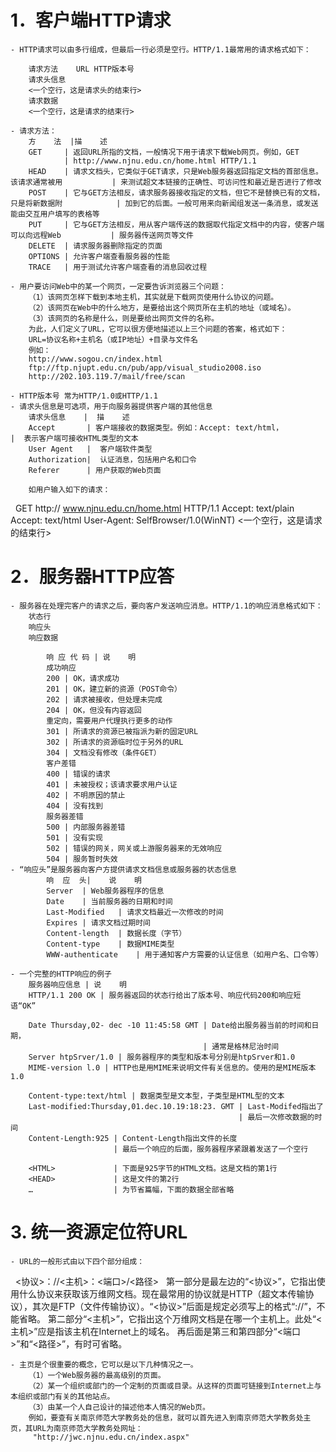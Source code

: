 # 1．客户端HTTP请求
	- HTTP请求可以由多行组成，但最后一行必须是空行。HTTP/1.1最常用的请求格式如下：
		
		请求方法	URL	HTTP版本号
		请求头信息
		<一个空行，这是请求头的结束行>
		请求数据
		<一个空行，这是请求的结束行>

	- 请求方法：
		方    法	|描    述
		GET		| 返回URL所指的文档，一般情况下用于请求下载Web网页。例如，GET 
				| http://www.njnu.edu.cn/home.html HTTP/1.1
		HEAD	| 请求文档头，它类似于GET请求，只是Web服务器返回指定文档的首部信息。该请求通常被用 			| 来测试超文本链接的正确性、可访问性和最近是否进行了修改
		POST	| 它与GET方法相反，请求服务器接收指定的文档，但它不是替换已有的文档，只是将新数据附			| 加到它的后面。一般可用来向新闻组发送一条消息，或发送能由交互用户填写的表格等
		PUT		| 它与GET方法相反，用从客户端传送的数据取代指定文档中的内容，使客户端可以向远程Web			| 服务器传送网页等文件
		DELETE	| 请求服务器删除指定的页面
		OPTIONS	| 允许客户端查看服务器的性能
		TRACE	| 用于测试允许客户端查看的消息回收过程

	- 用户要访问Web中的某一个网页，一定要告诉浏览器三个问题：
		（1）该网页怎样下载到本地主机，其实就是下载网页使用什么协议的问题。
		（2）该网页在Web中的什么地方，是要给出这个网页所在主机的地址（或域名）。
		（3）该网页的名称是什么，则是要给出网页文件的名称。
		为此，人们定义了URL，它可以很方便地描述以上三个问题的答案，格式如下：
		URL=协议名称+主机名（或IP地址）+目录与文件名
		例如：
		http://www.sogou.cn/index.html
		ftp://ftp.njupt.edu.cn/pub/app/visual_studio2008.iso
		http://202.103.119.7/mail/free/scan

	- HTTP版本号 常为HTTP/1.0或HTTP/1.1
	- 请求头信息是可选项，用于向服务器提供客户端的其他信息
		请求头信息    |	描    述
		Accept	     | 客户端接收的数据类型。例如：Accept: text/html， 										 |	表示客户端可接收HTML类型的文本
		User Agent   |	客户端软件类型
		Authorization|	认证消息，包括用户名和口令
		Referer	     | 用户获取的Web页面

		如用户输入如下的请求：
 
			GET	http:// www.njnu.edu.cn/home.html	HTTP/1.1
			Accept: text/plain
			Accept: text/html
			User-Agent: SelfBrowser/1.0(WinNT)
			<一个空行，这是请求的结束行>


# 2．服务器HTTP应答
	- 服务器在处理完客户的请求之后，要向客户发送响应消息。HTTP/1.1的响应消息格式如下：
		状态行
		响应头
		响应数据

			响 应 代 码	| 说    明
			成功响应
			200	| OK，请求成功
			201	| OK，建立新的资源（POST命令）
			202	| 请求被接收，但处理未完成
			204	| OK，但没有内容返回
			重定向，需要用户代理执行更多的动作
			301	| 所请求的资源已被指派为新的固定URL
			302	| 所请求的资源临时位于另外的URL
			304	| 文档没有修改（条件GET）
			客户差错
			400	| 错误的请求
			401	| 未被授权；该请求要求用户认证
			402	| 不明原因的禁止
			404	| 没有找到
			服务器差错
			500	| 内部服务器差错
			501	| 没有实现
			502	| 错误的网关，网关或上游服务器来的无效响应
			504	| 服务暂时失效
	- “响应头”是服务器向客户方提供请求文档信息或服务器的状态信息
			响  应  头|	说    明
			Server	| Web服务器程序的信息
			Date	| 当前服务器的日期和时间
			Last-Modified	| 请求文档最近一次修改的时间
			Expires	| 请求文档过期时间
			Content-length	| 数据长度（字节）
			Content-type	| 数据MIME类型
			WWW-authenticate	| 用于通知客户方需要的认证信息（如用户名、口令等）

	- 一个完整的HTTP响应的例子
		服务器响应信息	| 说    明
		HTTP/1.1 200 OK | 服务器返回的状态行给出了版本号、响应代码200和响应短语“OK”

		Date Thursday,02- dec -10 11:45:58 GMT | Date给出服务器当前的时间和日期，
											   | 通常是格林尼治时间
		Server htpSrver/1.0	| 服务器程序的类型和版本号分别是htpSrver和1.0
		MIME-version l.0 | HTTP也是用MIME来说明文件有关信息的。使用的是MIME版本1.0

		Content-type:text/html | 数据类型是文本型，子类型是HTML型的文本
		Last-modified:Thursday,01.dec.10.19:18:23. GMT | Last-Modifed指出了
													   | 最后一次修改数据的时间
		Content-Length:925 | Content-Length指出文件的长度
						   | 最后一个响应的后面，服务器程序紧跟着发送了一个空行

		<HTML>			   | 下面是925字节的HTML文档。这是文档的第1行
		<HEAD>			   | 这是文件的第2行
		…				   | 为节省篇幅，下面的数据全部省略


# 3. 统一资源定位符URL
	- URL的一般形式由以下四个部分组成：
 
	  	<协议>：//<主机>：<端口>/<路径>
 
		第一部分是最左边的“<协议>”，它指出使用什么协议来获取该万维网文档。现在最常用的协议就是HTTP（超文本传输协议），其次是FTP（文件传输协议）。“<协议>”后面是规定必须写上的格式“://”，不能省略。
		第二部分“<主机>”，它指出这个万维网文档是在哪一个主机上。此处“<主机>”应是指该主机在Internet上的域名。
		再后面是第三和第四部分“<端口>”和“<路径>”，有时可省略。
		
	- 主页是个很重要的概念，它可以是以下几种情况之一。
		（1）一个Web服务器的最高级别的页面。
		（2）某一个组织或部门的一个定制的页面或目录。从这样的页面可链接到Internet上与本组织或部门有关的其他站点。
		（3）由某一个人自己设计的描述他本人情况的Web页。
		例如，要查有关南京师范大学教务处的信息，就可以首先进入到南京师范大学教务处主页，其URL为南京师范大学教务处网址：
		 "http://jwc.njnu.edu.cn/index.aspx"
	
	